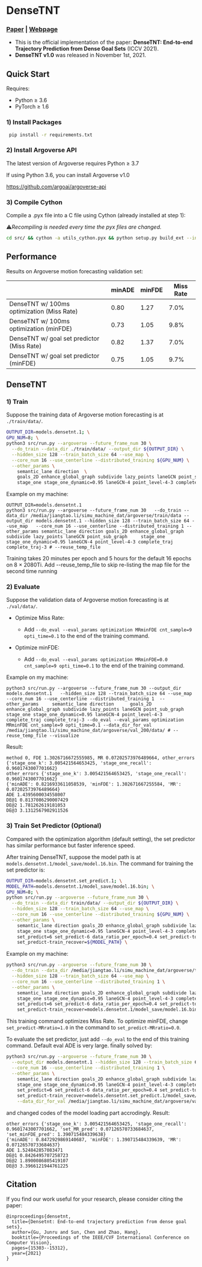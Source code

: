 # DenseTNT
### [Paper](https://arxiv.org/abs/2108.09640) | [Webpage](https://tsinghua-mars-lab.github.io/DenseTNT/)
- This is the official implementation of the paper: **DenseTNT: End-to-end Trajectory Prediction from Dense Goal Sets** (ICCV 2021).
- **DenseTNT v1.0** was released in November 1st, 2021.

## Quick Start

Requires:

* Python ≥ 3.6
* PyTorch ≥ 1.6

### 1) Install Packages

``` bash
 pip install -r requirements.txt
```

### 2) Install Argoverse API
The latest version of Argoverse requires Python ≥ 3.7

If using Python 3.6, you can install Argoverse v1.0 

https://github.com/argoai/argoverse-api

### 3) Compile Cython
Compile a .pyx file into a C file using Cython (already installed at step 1):


⚠️*Recompiling is needed every time the pyx files are changed.*
``` bash
cd src/ && cython -a utils_cython.pyx && python setup.py build_ext --inplace && cd ../
```

## Performance

Results on Argoverse motion forecasting validation set:

<table class="tg">
<thead>
  <tr>
    <th class="tg-0pky"></th>
    <th class="tg-c3ow">minADE</th>
    <th class="tg-c3ow">minFDE</th>
    <th class="tg-c3ow">Miss Rate</th>
  </tr>
</thead>
<tbody>
  <tr>
    <td class="tg-0pky">DenseTNT w/ 100ms optimization (Miss Rate)</td>
    <td class="tg-c3ow">0.80</td>
    <td class="tg-c3ow">1.27</td>
    <td class="tg-c3ow">7.0%</td>
  </tr>
  <tr>
    <td class="tg-0pky">DenseTNT w/ 100ms optimization (minFDE)</td>
    <td class="tg-c3ow">0.73</td>
    <td class="tg-c3ow">1.05</td>
    <td class="tg-c3ow">9.8%</td>
  </tr>
  <tr>
    <td class="tg-0pky">DenseTNT w/ goal set predictor (Miss Rate)</td>
    <td class="tg-c3ow">0.82</td>
    <td class="tg-c3ow">1.37</td>
    <td class="tg-c3ow">7.0%</td>
  </tr>
  <tr>
    <td class="tg-0pky">DenseTNT w/ goal set predictor (minFDE)</td>
    <td class="tg-c3ow">0.75</td>
    <td class="tg-c3ow">1.05</td>
    <td class="tg-c3ow">9.7%</td>
  </tr>
</tbody>
</table>

## DenseTNT

### 1) Train
Suppose the training data of Argoverse motion forecasting is at ```./train/data/```.
```bash
OUTPUT_DIR=models.densetnt.1; \
GPU_NUM=8; \
python3 src/run.py --argoverse --future_frame_num 30 \
  --do_train --data_dir ./train/data/ --output_dir ${OUTPUT_DIR} \
  --hidden_size 128 --train_batch_size 64 --use_map \
  --core_num 16 --use_centerline --distributed_training ${GPU_NUM} \
  --other_params \
    semantic_lane direction  \
    goals_2D enhance_global_graph subdivide lazy_points laneGCN point_sub_graph \
    stage_one stage_one_dynamic=0.95 laneGCN-4 point_level-4-3 complete_traj complete_traj-3
```
Example on my machine:
```
OUTPUT_DIR=models.densetnt.1
python3 src/run.py --argoverse --future_frame_num 30   --do_train --data_dir /media/jiangtao.li/simu_machine_dat/argoverse/train/data --output_dir models.densetnt.1 --hidden_size 128 --train_batch_size 64 --use_map   --core_num 16 --use_centerline --distributed_training 1 --other_params semantic_lane direction goals_2D enhance_global_graph subdivide lazy_points laneGCN point_sub_graph     stage_one stage_one_dynamic=0.95 laneGCN-4 point_level-4-3 complete_traj complete_traj-3 # --reuse_temp_file
```
Training takes 20 minutes per epoch and 5 hours for the default 16 epochs on 8 × 2080Ti. 
Add --reuse_temp_file  to skip re-listing the map file for the second time running

### 2) Evaluate
Suppose the validation data of Argoverse motion forecasting is at ```./val/data/```.

* Optimize Miss Rate:
  - Add ```--do_eval --eval_params optimization MRminFDE cnt_sample=9 opti_time=0.1``` to the end of the training command.

* Optimize minFDE: 
  - Add ```--do_eval --eval_params optimization MRminFDE=0.0 cnt_sample=9 opti_time=0.1``` to the end of the training command.

Example on my machine:
```
python3 src/run.py --argoverse --future_frame_num 30 --output_dir models.densetnt.1   --hidden_size 128 --train_batch_size 64 --use_map   --core_num 16 --use_centerline --distributed_training 1  --other_params     semantic_lane direction      goals_2D enhance_global_graph subdivide lazy_points laneGCN point_sub_graph     stage_one stage_one_dynamic=0.95 laneGCN-4 point_level-4-3 complete_traj complete_traj-3 --do_eval --eval_params optimization MRminFDE cnt_sample=9 opti_time=0.1 --data_dir_for_val /media/jiangtao.li/simu_machine_dat/argoverse/val_200/data/ # --reuse_temp_file --visualize
```
Result:
```
method 0, FDE 1.3026716672555985, MR 0.07202573976489664, other_errors {'stage_one_k': 3.005421564653425, 'stage_one_recall': 0.9601743007701662}
other_errors {'stage_one_k': 3.005421564653425, 'stage_one_recall': 0.9601743007701662}
{'minADE': 0.8216933611058539, 'minFDE': 1.302671667255584, 'MR': 0.07202573976489664}
ADE 1.4395600034558007
DE@1 0.8137086290007429
DE@2 1.781262619181053
DE@3 3.1312567902911526
```

### 3) Train Set Predictor (Optional)
Compared with the optimization algorithm (default setting), the set predictor has similar performance but faster inference speed.


After training DenseTNT, suppose the model path is at ```models.densetnt.1/model_save/model.16.bin```. The command for training the set predictor is:
```bash
OUTPUT_DIR=models.densetnt.set_predict.1; \
MODEL_PATH=models.densetnt.1/model_save/model.16.bin; \
GPU_NUM=8; \
python src/run.py --argoverse --future_frame_num 30 \
  --do_train --data_dir train/data/ --output_dir ${OUTPUT_DIR} \
  --hidden_size 128 --train_batch_size 64 --use_map \
  --core_num 16 --use_centerline --distributed_training ${GPU_NUM} \
  --other_params \
    semantic_lane direction goals_2D enhance_global_graph subdivide lazy_points laneGCN point_sub_graph \
    stage_one stage_one_dynamic=0.95 laneGCN-4 point_level-4-3 complete_traj \
    set_predict=6 set_predict-6 data_ratio_per_epoch=0.4 set_predict-topk=0 set_predict-one_encoder set_predict-MRratio=1.0 \
    set_predict-train_recover=${MODEL_PATH} \
```
Example on my machine:
```bash
python3 src/run.py --argoverse --future_frame_num 30 \
  --do_train --data_dir /media/jiangtao.li/simu_machine_dat/argoverse/train/data/ --output_dir models.densetnt.set_predict.1 \
  --hidden_size 128 --train_batch_size 64 --use_map \
  --core_num 16 --use_centerline --distributed_training 1 \
  --other_params \
    semantic_lane direction goals_2D enhance_global_graph subdivide lazy_points laneGCN point_sub_graph \
    stage_one stage_one_dynamic=0.95 laneGCN-4 point_level-4-3 complete_traj \
    set_predict=6 set_predict-6 data_ratio_per_epoch=0.4 set_predict-topk=0 set_predict-one_encoder set_predict-MRratio=1.0 \
    set_predict-train_recover=models.densetnt.1/model_save/model.16.bin  # --reuse_temp_file
```

This training command optimizes Miss Rate. To optimize minFDE, change ```set_predict-MRratio=1.0``` in the command to ```set_predict-MRratio=0.0```.

To evaluate the set predictor, just add ```--do_eval``` to the end of this training command.
Default eval ADE is very large. finally solved by:
```bash
python3 src/run.py --argoverse --future_frame_num 30 \
  --output_dir models.densetnt.1 --hidden_size 128 --train_batch_size 64 --use_map \
  --core_num 16 --use_centerline --distributed_training 1 \
  --other_params \
    semantic_lane direction goals_2D enhance_global_graph subdivide lazy_points laneGCN point_sub_graph \
    stage_one stage_one_dynamic=0.95 laneGCN-4 point_level-4-3 complete_traj \
    set_predict=6 set_predict-6 data_ratio_per_epoch=0.4 set_predict-topk=0 set_predict-one_encoder set_predict-MRratio=1.0 \
    set_predict-train_recover=models.densetnt.set_predict.1/model_save/model.16.bin --do_eval \
    --data_dir_for_val /media/jiangtao.li/simu_machine_dat/argoverse/val_200/data/ --reuse_temp_file # --visualize
```
and changed codes of the model loading part accrodingly. Result:
```
other_errors {'stage_one_k': 3.005421564653425, 'stage_one_recall': 0.9601743007701662, 'set_MR_pred': 0.07126570733684637, 'set_minFDE_pred': 1.390715484339638}
{'minADE': 0.8472929869140687, 'minFDE': 1.390715484339639, 'MR': 0.07126570733684637}
ADE 1.524842857083471
DE@1 0.8426495707258723
DE@2 1.8900086805419107
DE@3 3.3966121944761225
```

## Citation
If you find our work useful for your research, please consider citing the paper:
```
@inproceedings{densetnt,
  title={Densetnt: End-to-end trajectory prediction from dense goal sets},
  author={Gu, Junru and Sun, Chen and Zhao, Hang},
  booktitle={Proceedings of the IEEE/CVF International Conference on Computer Vision},
  pages={15303--15312},
  year={2021}
}
```